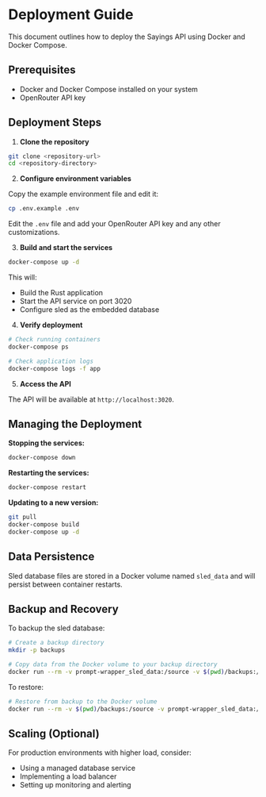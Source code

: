 # Deployment Guide

This document outlines how to deploy the Sayings API using Docker and Docker Compose.

## Prerequisites

- Docker and Docker Compose installed on your system
- OpenRouter API key

## Deployment Steps

1. **Clone the repository**

```bash
git clone <repository-url>
cd <repository-directory>
```

2. **Configure environment variables**

Copy the example environment file and edit it:

```bash
cp .env.example .env
```

Edit the `.env` file and add your OpenRouter API key and any other customizations.

3. **Build and start the services**

```bash
docker-compose up -d
```

This will:
- Build the Rust application
- Start the API service on port 3020
- Configure sled as the embedded database

4. **Verify deployment**

```bash
# Check running containers
docker-compose ps

# Check application logs
docker-compose logs -f app
```

5. **Access the API**

The API will be available at `http://localhost:3020`.

## Managing the Deployment

**Stopping the services:**
```bash
docker-compose down
```

**Restarting the services:**
```bash
docker-compose restart
```

**Updating to a new version:**
```bash
git pull
docker-compose build
docker-compose up -d
```

## Data Persistence

Sled database files are stored in a Docker volume named `sled_data` and will persist between container restarts.

## Backup and Recovery

To backup the sled database:

```bash
# Create a backup directory
mkdir -p backups

# Copy data from the Docker volume to your backup directory
docker run --rm -v prompt-wrapper_sled_data:/source -v $(pwd)/backups:/backup alpine cp -r /source/. /backup
```

To restore:

```bash
# Restore from backup to the Docker volume
docker run --rm -v $(pwd)/backups:/source -v prompt-wrapper_sled_data:/backup alpine cp -r /source/. /backup
```

## Scaling (Optional)

For production environments with higher load, consider:
- Using a managed database service
- Implementing a load balancer
- Setting up monitoring and alerting 